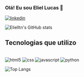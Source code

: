 ### Olá! Eu sou Eliel Lucas 👋
[![linkedin](https://img.shields.io/badge/LinkedIn-0077B5?style=for-the-badge&logo=linkedin&logoColor=white)](https://www.linkedin.com/in/eliel-lucas-trajano-neto-a1410a281/)


![Elielltn's GitHub stats](https://github-readme-stats.vercel.app/api?username=Elielltn&show_icons=true&theme=radical)


## Tecnologias que utilizo

<div style="display: inline-block"><br/>
  <img align="center" alt="html5" src="https://img.shields.io/badge/HTML5-E34F26?style=for-the-badge&logo=html5&logoColor=white"/>
  <img align="center" alt="css" src="https://img.shields.io/badge/CSS3-1572B6?style=for-the-badge&logo=css3&logoColor=white"/>
  <img align="center" alt="javascript" src="https://img.shields.io/badge/JavaScript-F7DF1E?style=for-the-badge&logo=javascript&logoColor=black"/>
  <img align="center" alt="python" src="https://img.shields.io/badge/Python-3776AB?style=for-the-badge&logo=python&logoColor=white"/>
</div>




![Top Langs](https://github-readme-stats.vercel.app/api/top-langs/?username=anuraghazra&hide=jupyternotebook)

